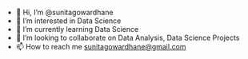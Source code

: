 - 👋 Hi, I’m @sunitagowardhane
- 👀 I’m interested in Data Science
- 🌱 I’m currently learning Data Science 
- 💞️ I’m looking to collaborate on Data Analysis, Data Science Projects
- 📫 How to reach me sunitagowardhane@gmail.com

<!---
sunitagowardhane/sunitagowardhane is a ✨ special ✨ repository because its `README.md` (this file) appears on your GitHub profile.
You can click the Preview link to take a look at your changes.
--->
